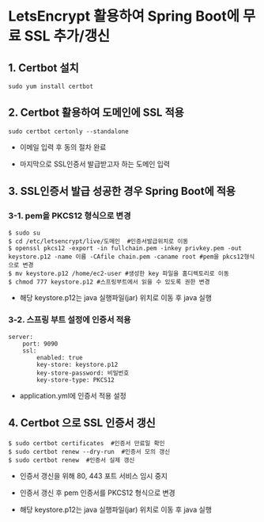 # LetsEncrypt 활용하여 Spring Boot에 무료 SSL 추가/갱신

## 1. Certbot 설치

```
sudo yum install certbot
```

## 2. Certbot 활용하여 도메인에 SSL 적용

```
sudo certbot certonly --standalone
```

- 이메일 입력 후 동의 절차 완료

- 마지막으로 SSL인증서 발급받고자 하는 도메인 입력

## 3. SSL인증서 발급 성공한 경우 Spring Boot에 적용

### 3-1. pem을 PKCS12 형식으로 변경

```
$ sudo su 
$ cd /etc/letsencrypt/live/도메인  #인증서발급위치로 이동
$ openssl pkcs12 -export -in fullchain.pem -inkey privkey.pem -out keystore.p12 -name 이름 -CAfile chain.pem -caname root #pem을 pkcs12형식으로 변경
$ mv keystore.p12 /home/ec2-user #생성한 key 파일을 홈디렉토리로 이동
$ chmod 777 keystore.p12 #스프링부트에서 읽을 수 있도록 권한 변경
```

- 해당 keystore.p12는 java 실행파일(jar) 위치로 이동 후 java 실행

### 3-2. 스프링 부트 설정에 인증서 적용

```
server:
    port: 9090
    ssl:
        enabled: true
        key-store: keystore.p12
        key-store-password: 비밀번호
        key-store-type: PKCS12
```

- application.yml에 인증서 적용 설정

## 4. Certbot 으로 SSL 인증서 갱신

```
$ sudo certbot certificates  #인증서 만료일 확인
$ sudo certbot renew --dry-run  #인증서 모의 갱신
$ sudo certbot renew  #인증서 실제 갱신
```

- 인증서 갱신을 위해 80, 443 포트 서비스 임시 중지

- 인증서 갱신 후 pem 인증서를 PKCS12 형식으로 변경

- 해당 keystore.p12는 java 실행파일(jar) 위치로 이동 후 java 실행

